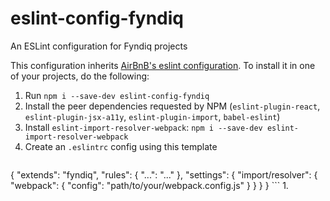 # eslint-config-fyndiq

An ESLint configuration for Fyndiq projects

This configuration inherits [AirBnB's eslint configuration](//github.com/airbnb/javascript). To install it in one of your projects, do the following:

1. Run `npm i --save-dev eslint-config-fyndiq`
1. Install the peer dependencies requested by NPM (`eslint-plugin-react`, `eslint-plugin-jsx-a11y`, `eslint-plugin-import`, `babel-eslint`)
1. Install `eslint-import-resolver-webpack`: `npm i --save-dev eslint-import-resolver-webpack`
1. Create an `.eslintrc` config using this template
    ```json
{
  "extends": "fyndiq",
  "rules": {
    "...": "..."
  },
  "settings": {
    "import/resolver": {
      "webpack": {
        "config": "path/to/your/webpack.config.js"
      }
    }
  }
}
    ```
1.
